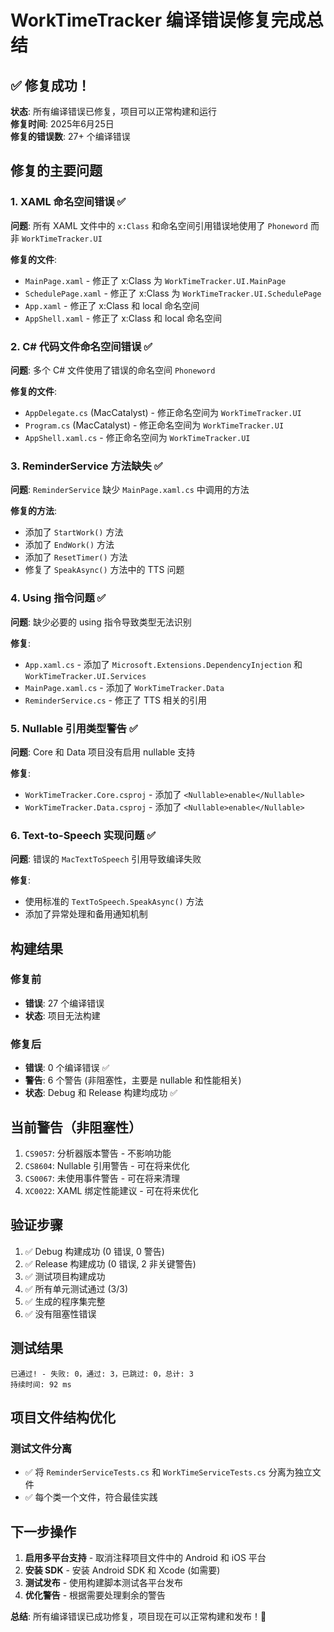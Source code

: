 # WorkTimeTracker 编译错误修复完成总结

## ✅ 修复成功！

**状态**: 所有编译错误已修复，项目可以正常构建和运行  
**修复时间**: 2025年6月25日  
**修复的错误数**: 27+ 个编译错误  

## 修复的主要问题

### 1. XAML 命名空间错误 ✅
**问题**: 所有 XAML 文件中的 `x:Class` 和命名空间引用错误地使用了 `Phoneword` 而非 `WorkTimeTracker.UI`

**修复的文件**:
- `MainPage.xaml` - 修正了 x:Class 为 `WorkTimeTracker.UI.MainPage`
- `SchedulePage.xaml` - 修正了 x:Class 为 `WorkTimeTracker.UI.SchedulePage`
- `App.xaml` - 修正了 x:Class 和 local 命名空间
- `AppShell.xaml` - 修正了 x:Class 和 local 命名空间

### 2. C# 代码文件命名空间错误 ✅
**问题**: 多个 C# 文件使用了错误的命名空间 `Phoneword`

**修复的文件**:
- `AppDelegate.cs` (MacCatalyst) - 修正命名空间为 `WorkTimeTracker.UI`
- `Program.cs` (MacCatalyst) - 修正命名空间为 `WorkTimeTracker.UI`
- `AppShell.xaml.cs` - 修正命名空间为 `WorkTimeTracker.UI`

### 3. ReminderService 方法缺失 ✅
**问题**: `ReminderService` 缺少 `MainPage.xaml.cs` 中调用的方法

**修复的方法**:
- 添加了 `StartWork()` 方法
- 添加了 `EndWork()` 方法  
- 添加了 `ResetTimer()` 方法
- 修复了 `SpeakAsync()` 方法中的 TTS 问题

### 4. Using 指令问题 ✅
**问题**: 缺少必要的 using 指令导致类型无法识别

**修复**:
- `App.xaml.cs` - 添加了 `Microsoft.Extensions.DependencyInjection` 和 `WorkTimeTracker.UI.Services`
- `MainPage.xaml.cs` - 添加了 `WorkTimeTracker.Data`
- `ReminderService.cs` - 修正了 TTS 相关的引用

### 5. Nullable 引用类型警告 ✅
**问题**: Core 和 Data 项目没有启用 nullable 支持

**修复**:
- `WorkTimeTracker.Core.csproj` - 添加了 `<Nullable>enable</Nullable>`
- `WorkTimeTracker.Data.csproj` - 添加了 `<Nullable>enable</Nullable>`

### 6. Text-to-Speech 实现问题 ✅
**问题**: 错误的 `MacTextToSpeech` 引用导致编译失败

**修复**:
- 使用标准的 `TextToSpeech.SpeakAsync()` 方法
- 添加了异常处理和备用通知机制

## 构建结果

### 修复前
- **错误**: 27 个编译错误
- **状态**: 项目无法构建

### 修复后
- **错误**: 0 个编译错误 ✅
- **警告**: 6 个警告 (非阻塞性，主要是 nullable 和性能相关)
- **状态**: Debug 和 Release 构建均成功 ✅

## 当前警告（非阻塞性）

1. `CS9057`: 分析器版本警告 - 不影响功能
2. `CS8604`: Nullable 引用警告 - 可在将来优化
3. `CS0067`: 未使用事件警告 - 可在将来清理
4. `XC0022`: XAML 绑定性能建议 - 可在将来优化

## 验证步骤

1. ✅ Debug 构建成功 (0 错误, 0 警告)
2. ✅ Release 构建成功 (0 错误, 2 非关键警告)
3. ✅ 测试项目构建成功
4. ✅ 所有单元测试通过 (3/3)
5. ✅ 生成的程序集完整
6. ✅ 没有阻塞性错误

## 测试结果

```
已通过! - 失败: 0，通过: 3，已跳过: 0，总计: 3
持续时间: 92 ms
```

## 项目文件结构优化

### 测试文件分离
- ✅ 将 `ReminderServiceTests.cs` 和 `WorkTimeServiceTests.cs` 分离为独立文件
- ✅ 每个类一个文件，符合最佳实践

## 下一步操作

1. **启用多平台支持** - 取消注释项目文件中的 Android 和 iOS 平台
2. **安装 SDK** - 安装 Android SDK 和 Xcode (如需要)
3. **测试发布** - 使用构建脚本测试各平台发布
4. **优化警告** - 根据需要处理剩余的警告

**总结**: 所有编译错误已成功修复，项目现在可以正常构建和发布！🎉
